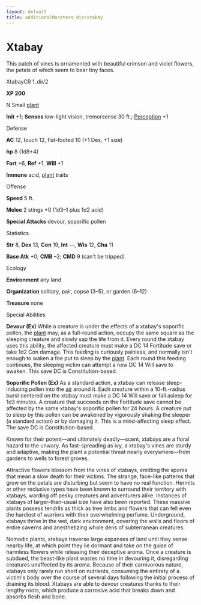 ```yaml
---
layout: default
title: additionalMonsters_dir/xtabay
---
```

# Xtabay

This patch of vines is ornamented with beautiful crimson and violet flowers, the petals of which seem to bear tiny faces.

XtabayCR 1_dir/2

**XP 200**

N Small [plant](../monsters_dir/creatureTypes#_plant)

**Init** +1; **Senses** low-light vision, tremorsense 30 ft.; [Perception](../additionalMonsters_dir/../skills_dir/perception#_perception) +1

Defense

**AC** 12, touch 12, flat-footed 10 (+1 Dex, +1 size)

**hp** 8 (1d8+4)

**Fort** +6, **Ref** +1, **Will** +1

**Immune** acid, [plant](../monsters_dir/creatureTypes#_plant) traits

Offense

**Speed** 5 ft.

**Melee** 2 stings +0 (1d3–1 plus 1d2 acid)

**Special Attacks** devour, soporific pollen

Statistics

**Str** 8, **Dex** 13, **Con** 19, **Int** —, **Wis** 12, **Cha** 11

**Base Atk** +0; **CMB** –2; **CMD** 9 (can't be tripped)

Ecology

**Environment** any land

**Organization** solitary, pair, copse (3–5), or garden (6–12)

**Treasure** none

Special Abilities

**Devour (Ex)** While a creature is under the effects of a xtabay's soporific pollen, the [plant](../monsters_dir/creatureTypes#_plant) may, as a full-round action, occupy the same square as the sleeping creature and slowly sap the life from it. Every round the xtabay uses this ability, the affected creature must make a DC 14 Fortitude save or take 1d2 Con damage. This feeding is curiously painless, and normally isn't enough to waken a foe put to sleep by the [plant](../monsters_dir/creatureTypes#_plant). Each round this feeding continues, the sleeping victim can attempt a new DC 14 Will save to awaken. This save DC is Constitution-based.

**Soporific Pollen (Ex)** As a standard action, a xtabay can release sleep-inducing pollen into the [air](../monsters_dir/creatureTypes#_air-subtype) around it. Each creature within a 10-ft.-radius burst centered on the xtabay must make a DC 14 Will save or fall asleep for 1d3 minutes. A creature that succeeds on the Fortitude save cannot be affected by the same xtabay's soporific pollen for 24 hours. A creature put to sleep by this pollen can be awakened by vigorously shaking the sleeper (a standard action) or by damaging it. This is a mind-affecting sleep effect. The save DC is Constitution-based.

Known for their potent—and ultimately deadly—scent, xtabays are a floral hazard to the unwary. As fast-spreading as ivy, a xtabay's vines are sturdy and adaptive, making the plant a potential threat nearly everywhere—from gardens to wells to forest groves.

Attractive flowers blossom from the vines of xtabays, emitting the spores that mean a slow death for their victims. The strange, face-like patterns that grow on the petals are disturbing but seem to have no real function. Hermits or other reclusive types have been known to surround their territory with xtabays, warding off pesky creatures and adventurers alike. Instances of xtabays of larger-than-usual size have also been reported. These massive plants possess tendrils as thick as tree limbs and flowers that can fell even the hardiest of warriors with their overwhelming perfume. Underground, xtabays thrive in the wet, dark environment, covering the walls and floors of entire caverns and anesthetizing whole dens of subterranean creatures.

Nomadic plants, xtabays traverse large expanses of land until they sense nearby life, at which point they lie dormant and take on the guise of harmless flowers while releasing their deceptive aroma. Once a creature is subdued, the beast-like plant wastes no time in devouring it, disregarding creatures unaffected by its aroma. Because of their carnivorous nature, xtabays only rarely run short on nutrients, consuming the entirety of a victim's body over the course of several days following the initial process of draining its blood. Xtabays are able to devour creatures thanks to their lengthy roots, which produce a corrosive acid that breaks down and absorbs flesh and bone.

